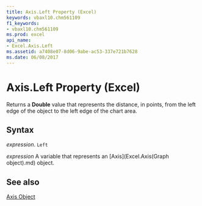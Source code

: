 ```yaml
---
title: Axis.Left Property (Excel)
keywords: vbaxl10.chm561109
f1_keywords:
- vbaxl10.chm561109
ms.prod: excel
api_name:
- Excel.Axis.Left
ms.assetid: a7408e07-8d06-9abe-ac53-337e721b7628
ms.date: 06/08/2017
---
```



# Axis.Left Property (Excel)

Returns a  **Double** value that represents the distance, in points, from the left edge of the object to the left edge of the chart area.


## Syntax

 _expression_. `Left`

 _expression_ A variable that represents an [Axis](Excel.Axis(Graph object).md) object.


## See also


[Axis Object](Excel.Axis(object).md)

